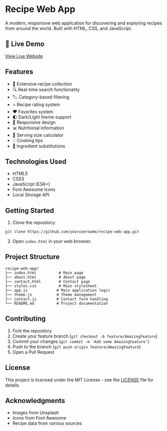 # Recipe Web App

A modern, responsive web application for discovering and exploring recipes from around the world. Built with HTML, CSS, and JavaScript.

## 🔗 Live Demo

[View Live Website](https://faithmonyangi.github.io/Recipe_Finder/)


## Features

- 🍳 Extensive recipe collection
- 🔍 Real-time search functionality
- 🏷️ Category-based filtering
- ⭐ Recipe rating system
- ❤️ Favorites system
- 🌓 Dark/Light theme support
- 📱 Responsive design
- 📊 Nutritional information
- 🧮 Serving size calculator
- 💡 Cooking tips
- 🔄 Ingredient substitutions

## Technologies Used

- HTML5
- CSS3
- JavaScript (ES6+)
- Font Awesome Icons
- Local Storage API

## Getting Started

1. Clone the repository:
```bash
git clone https://github.com/yourusername/recipe-web-app.git
```

2. Open `index.html` in your web browser.

## Project Structure

```
recipe-web-app/
├── index.html          # Main page
├── about.html          # About page
├── contact.html        # Contact page
├── styles.css          # Main stylesheet
├── app.js             # Main application logic
├── theme.js           # Theme management
├── contact.js         # Contact form handling
└── README.md          # Project documentation
```

## Contributing

1. Fork the repository
2. Create your feature branch (`git checkout -b feature/AmazingFeature`)
3. Commit your changes (`git commit -m 'Add some AmazingFeature'`)
4. Push to the branch (`git push origin feature/AmazingFeature`)
5. Open a Pull Request

## License

This project is licensed under the MIT License - see the [LICENSE](LICENSE) file for details.

## Acknowledgments

- Images from Unsplash
- Icons from Font Awesome
- Recipe data from various sources 
